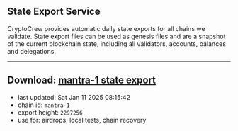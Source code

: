 ## State Export Service
CryptoCrew provides automatic daily state exports for all chains we validate. State export files can be used as genesis files and are a snapshot of the current blockchain state, including all validators, accounts, balances and delegations.

---
**Download: [mantra-1 state export](https://dl-eu2.ccvalidators.com/SERVICE/mantrachain/mantra-1_export_2297256.json)**
---

- last updated: Sat Jan 11 2025 08:15:42
- chain id: `mantra-1`
- export height: `2297256`
- use for: airdrops, local tests, chain recovery
